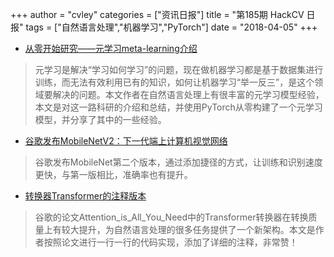 +++
author = "cvley"
categories = ["资讯日报"]
title = "第185期 HackCV 日报"
tags = ["自然语言处理","机器学习","PyTorch"]
date = "2018-04-05"
+++

- [从零开始研究——元学习meta-learning介绍](https://medium.com/huggingface/from-zero-to-research-an-introduction-to-meta-learning-8e16e677f78a?from=hackcv&hmsr=hackcv.com&utm_medium=hackcv.com&utm_source=hackcv.com)

> 元学习是解决“学习如何学习”的问题，现在做机器学习都是基于数据集进行训练，而无法有效利用已有的知识，如何让机器学习“举一反三”，是这个领域要解决的问题。本文作者在自然语言处理上有很丰富的元学习模型经验，本文是对这一路科研的介绍和总结，并使用PyTorch从零构建了一个元学习模型，并分享了其中的一些经验。

- [谷歌发布MobileNetV2：下一代端上计算机视觉网络](https://research.googleblog.com/2018/04/mobilenetv2-next-generation-of-on.html?from=hackcv&hmsr=hackcv.com&utm_medium=hackcv.com&utm_source=hackcv.com)

> 谷歌发布MobileNet第二个版本，通过添加捷径的方式，让训练和识别速度更快，与第一版相比，准确率也有提升。

- [转换器Transformer的注释版本](http://nlp.seas.harvard.edu/2018/04/03/attention.html?from=hackcv&hmsr=hackcv.com&utm_medium=hackcv.com&utm_source=hackcv.com)

> 谷歌的论文Attention_is_All_You_Need中的Transformer转换器在转换质量上有较大提升，为自然语言处理的很多任务提供了一个新架构。本文是作者按照论文进行一行一行的代码实现，添加了详细的注释，非常赞！

